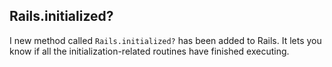 ## Rails.initialized?

I new method called `Rails.initialized?` has been added to Rails. It lets you know if all the initialization-related routines have finished executing.